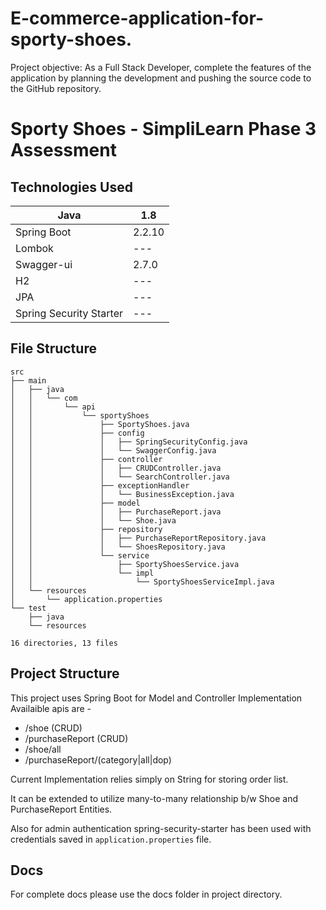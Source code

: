 # E-commerce-application-for-sporty-shoes.
Project objective:  As a Full Stack Developer, complete the features of the application by planning the development and pushing the source code to the GitHub repository. 
# Sporty Shoes - SimpliLearn Phase 3 Assessment

## Technologies Used

| Java | 1.8 |
| ------ | ------- |
| Spring Boot | 2.2.10 |
| Lombok  | --- |
| Swagger-ui | 2.7.0 |
| H2 | --- |
| JPA | --- |
| Spring Security Starter | --- | 


## File Structure

```
src
├── main
│   ├── java
│   │   └── com
│   │       └── api
│   │           └── sportyShoes
│   │               ├── SportyShoes.java
│   │               ├── config
│   │               │   ├── SpringSecurityConfig.java
│   │               │   └── SwaggerConfig.java
│   │               ├── controller
│   │               │   ├── CRUDController.java
│   │               │   └── SearchController.java
│   │               ├── exceptionHandler
│   │               │   └── BusinessException.java
│   │               ├── model
│   │               │   ├── PurchaseReport.java
│   │               │   └── Shoe.java
│   │               ├── repository
│   │               │   ├── PurchaseReportRepository.java
│   │               │   └── ShoesRepository.java
│   │               └── service
│   │                   ├── SportyShoesService.java
│   │                   └── impl
│   │                       └── SportyShoesServiceImpl.java
│   └── resources
│       └── application.properties
└── test
    ├── java
    └── resources

16 directories, 13 files
```

## Project Structure

This project uses Spring Boot for Model and Controller Implementation
Availaible apis are -
  - /shoe (CRUD)
  - /purchaseReport (CRUD)
  - /shoe/all
  - /purchaseReport/(category|all|dop)

Current Implementation relies simply on String for storing order list.

It can be extended to utilize many-to-many relationship b/w Shoe and PurchaseReport Entities.

Also for admin authentication spring-security-starter has been used with credentials saved in `application.properties` file.

## Docs
For complete docs please use the docs folder in project directory.
